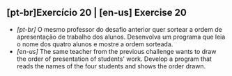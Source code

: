 ## [pt-br]Exercício 20 | [en-us] Exercise 20

* _[pt-br]_ O mesmo professor do desafio anterior quer sortear a ordem de apresentação de trabalho dos alunos. Desenvolva um programa que leia o nome dos quatro alunos e mostre a ordem sorteada.
* _[en-us]_ The same teacher from the previous challenge wants to draw the order of presentation of students' work. Develop a program that reads the names of the four students and shows the order drawn.